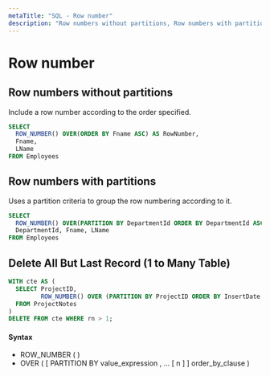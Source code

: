 ```yaml
---
metaTitle: "SQL - Row number"
description: "Row numbers without partitions, Row numbers with partitions, Delete All But Last Record (1 to Many Table)"
---
```


# Row number



## Row numbers without partitions


Include a row number according to the order specified.

```sql
SELECT
  ROW_NUMBER() OVER(ORDER BY Fname ASC) AS RowNumber,
  Fname,
  LName
FROM Employees

```



## Row numbers with partitions


Uses a partition criteria to group the row numbering according to it.

```sql
SELECT
  ROW_NUMBER() OVER(PARTITION BY DepartmentId ORDER BY DepartmentId ASC) AS RowNumber,
  DepartmentId, Fname, LName
FROM Employees

```



## Delete All But Last Record (1 to Many Table)


```sql
WITH cte AS (
  SELECT ProjectID,
         ROW_NUMBER() OVER (PARTITION BY ProjectID ORDER BY InsertDate DESC) AS rn
  FROM ProjectNotes
)
DELETE FROM cte WHERE rn > 1;

```



#### Syntax


- ROW_NUMBER ( )
- OVER ( [ PARTITION BY value_expression , ... [ n ] ] order_by_clause )

